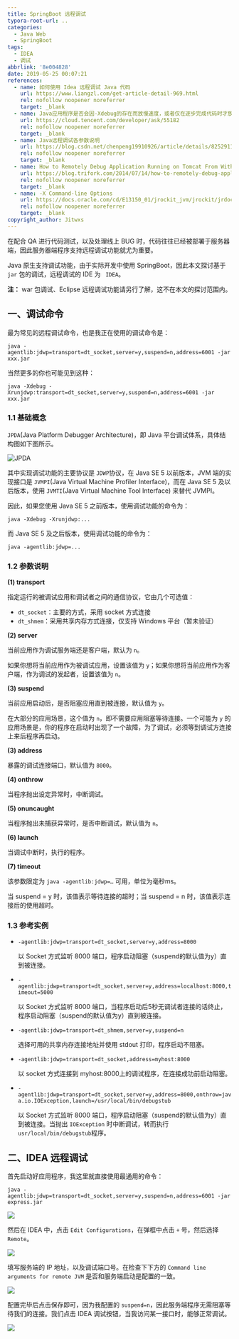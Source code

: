 ```yaml
---
title: SpringBoot 远程调试
typora-root-url: ..
categories:
  - Java Web
  - SpringBoot
tags:
  - IDEA
  - 调试
abbrlink: '8e004828'
date: 2019-05-25 00:07:21
references:
  - name: 如何使用 Idea 远程调试 Java 代码
    url: https://www.liangzl.com/get-article-detail-969.html
    rel: nofollow noopener noreferrer
    target: _blank
  - name: Java应用程序是否会因-Xdebug的存在而放慢速度，或者仅在逐步完成代码时才放慢速度？
    url: https://cloud.tencent.com/developer/ask/55182
    rel: nofollow noopener noreferrer
    target: _blank
  - name: Java远程调试各参数说明
    url: https://blog.csdn.net/chenpeng19910926/article/details/82529116
    rel: nofollow noopener noreferrer
    target: _blank
  - name: How to Remotely Debug Application Running on Tomcat From Within Intellij IDEA
    url: https://blog.trifork.com/2014/07/14/how-to-remotely-debug-application-running-on-tomcat-from-within-intellij-idea/
    rel: nofollow noopener noreferrer
    target: _blank
  - name: -X Command-line Options
    url: https://docs.oracle.com/cd/E13150_01/jrockit_jvm/jrockit/jrdocs/refman/optionX.html
    rel: nofollow noopener noreferrer
    target: _blank
copyright_author: Jitwxs
---
```


在配合 QA 进行代码测试，以及处理线上 BUG 时，代码往往已经被部署于服务器端，因此服务器端程序支持远程调试功能就尤为重要。

Java 原生支持调试功能，由于实际开发中使用 SpringBoot，因此本文探讨基于 `jar` 包的调试，远程调试的 IDE 为 ` IDEA`。

**注：** war 包调试、Eclipse 远程调试功能请另行了解，这不在本文的探讨范围内。

## 一、调试命令

最为常见的远程调试命令，也是我正在使用的调试命令是：

```shell
java -agentlib:jdwp=transport=dt_socket,server=y,suspend=n,address=6001 -jar xxx.jar
```

当然更多的你也可能见到这种：

```shell
java -Xdebug -Xrunjdwp:transport=dt_socket,server=y,suspend=n,address=6001 -jar xxx.jar
```

### 1.1 基础概念

`JPDA`(Java Platform Debugger Architecture)，即 Java 平台调试体系，具体结构图如下图所示。

![JPDA](/images/posts/20190521114410.png)

其中实现调试功能的主要协议是 `JDWP`协议，在 Java SE 5 以前版本，JVM 端的实现接口是 `JVMPI`(Java Virtual Machine Profiler Interface)，而在 Java SE 5 及以后版本，使用 `JVMTI`(Java Virtual Machine Tool Interface) 来替代 JVMPI。

因此，如果您使用 Java SE 5 之前版本，使用调试功能的命令为：

```shell
java -Xdebug -Xrunjdwp:...
```

而 Java SE 5 及之后版本，使用调试功能的命令为：

```shell
java -agentlib:jdwp=...
```

### 1.2 参数说明

**(1) transport**

指定运行的被调试应用和调试者之间的通信协议，它由几个可选值：

- `dt_socket`：主要的方式，采用 socket 方式连接
- `dt_shmem`：采用共享内存方式连接，仅支持 Windows 平台（暂未验证）

**(2) server**

当前应用作为调试服务端还是客户端，默认为 `n`。

如果你想将当前应用作为被调试应用，设置该值为 `y`；如果你想将当前应用作为客户端，作为调试的发起者，设置该值为 `n`。

**(3) suspend**

当前应用启动后，是否阻塞应用直到被连接，默认值为 `y`。

在大部分的应用场景，这个值为 `n`，即不需要应用阻塞等待连接。一个可能为 `y` 的应用场景是，你的程序在启动时出现了一个故障，为了调试，必须等到调试方连接上来后程序再启动。

**(3) address**

暴露的调试连接端口，默认值为 `8000`。

**(4) onthrow**

当程序抛出设定异常时，中断调试。

**(5) onuncaught**

当程序抛出未捕获异常时，是否中断调试，默认值为 `n`。

**(6) launch**

当调试中断时，执行的程序。

**(7) timeout**

该参数限定为 `java -agentlib:jdwp=…` 可用，单位为毫秒ms。

当 suspend = y 时，该值表示等待连接的超时；当 suspend = n 时，该值表示连接后的使用超时。

### 1.3 参考实例

- `-agentlib:jdwp=transport=dt_socket,server=y,address=8000`

  以 Socket 方式监听 8000 端口，程序启动阻塞（suspend的默认值为y）直到被连接。

- `-agentlib:jdwp=transport=dt_socket,server=y,address=localhost:8000,timeout=5000`

  以 Socket 方式监听 8000 端口，当程序启动后5秒无调试者连接的话终止，程序启动阻塞（suspend的默认值为y）直到被连接。

- `-agentlib:jdwp=transport=dt_shmem,server=y,suspend=n`

  选择可用的共享内存连接地址并使用 stdout 打印，程序启动不阻塞。

- `-agentlib:jdwp=transport=dt_socket,address=myhost:8000`

  以 socket 方式连接到 myhost:8000上的调试程序，在连接成功前启动阻塞。

- `-agentlib:jdwp=transport=dt_socket,server=y,address=8000,onthrow=java.io.IOException,launch=/usr/local/bin/debugstub`

  以 Socket 方式监听 8000 端口，程序启动阻塞（suspend的默认值为y）直到被连接。当抛出 `IOException` 时中断调试，转而执行 `usr/local/bin/debugstub`程序。

## 二、IDEA 远程调试

首先启动好应用程序，我这里就直接使用最通用的命令：

```shell
java -agentlib:jdwp=transport=dt_socket,server=y,suspend=n,address=6001 -jar express.jar
```

![](/images/posts/20190521114429.png)

然后在 IDEA 中，点击 `Edit Configurations`，在弹框中点击 `+` 号，然后选择 `Remote`。

![](/images/posts/20190521114514.png)

填写服务端的 IP 地址，以及调试端口号。在检查下下方的 `Command line arguments for remote JVM` 是否和服务端启动是配置的一致。

![](/images/posts/20190521114700.png)

配置完毕后点击保存即可，因为我配置的 `suspend=n`，因此服务端程序无需阻塞等待我们的连接。我们点击 IDEA 调试按钮，当我访问某一接口时，能够正常调试。

![](/images/posts/20190521114818.png)
